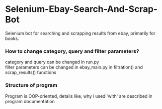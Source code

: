 # Selenium-Ebay-Search-And-Scrap-Bot
Selenium bot for searching and scrapping results from ebay, primarily for books.

### How to change category, query and filter parameters?
category and query can be changed in run.py <br>
filter parameters can be changed in ebay_main.py in filtration() and scrap_results() functions

### Structure of program
Program is OOP-oriented, details like, why i used 'with' are described in program documentation

